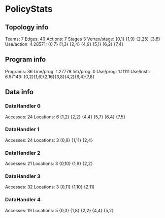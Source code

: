 # PolicyStats
## Topology info
Teams:		7
Edges:		40
Actions:	7
Stages		3
Vertex/stage:	{0,1} {1,9} {2,25} {3,6} 
Use/action:	4.28571: {0,7} {1,3} {2,4} {4,9} {5,1} {6,2} {7,4} 

## Program info
Programs:	36
Line/prog:	1.27778
Intr/prog:	0
Use/prog:	1.11111
Use/instr:	6.57143: {0,2}{1,6}{2,16}{3,8}{4,2}{6,4}{7,8}

## Data info

### DataHandler 0
Accesses:	24
Locations:	6
{1,2} {2,2} {4,4} {5,7} {6,4} {7,5} 

### DataHandler 1
Accesses:	24
Locations:	3
{0,9} {1,11} {2,4} 

### DataHandler 2
Accesses:	21
Locations:	3
{0,10} {1,9} {2,2} 

### DataHandler 3
Accesses:	32
Locations:	3
{0,11} {1,10} {2,11} 

### DataHandler 4
Accesses:	19
Locations:	5
{0,3} {1,8} {2,2} {4,4} {5,2} 